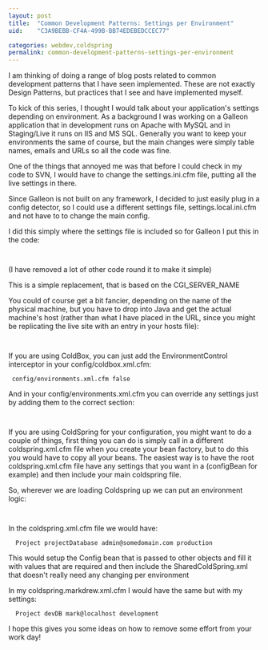 ```yaml
---
layout: post
title:  "Common Development Patterns: Settings per Environment"
uid:	"C3A9BEBB-CF4A-499B-BB74EDEBEDCCEC77"

categories: webdev,coldspring
permalink: common-development-patterns-settings-per-environment
---
```

<p>I am thinking of doing a range of blog posts related to common development patterns that I have seen implemented. These are not exactly Design Patterns, but practices that I see and have implemented myself.</p>

<p>To kick of this series, I thought I would talk about your application&#39;s settings depending on environment. As a background I was working on a Galleon application that in development runs on Apache with MySQL and in Staging/Live it runs on IIS and MS SQL. Generally you want to keep your environments the same of course, but the main changes were simply table names, emails and URLs so all the code was fine.</p>

<p>One of the things that annoyed me was that before I could check in my code to SVN, I would have to change the settings.ini.cfm file, putting all the live settings in there.</p>

<p>Since Galleon is not built on any framework, I decided to just easily plug in a config detector, so I could use a different settings file, settings.local.ini.cfm and not have to to change the main config.</p>

<p>I did this simply where the settings file is included so for Galleon I put this in the code:</p>

<p><code><cfset settingsfile="settings.ini.cfm" var=""> <cfif cgi.server_name="" eq=""> <cfset settingsfile="settings.local.ini.cfm"> </cfset></cfif> </cfset></code></p>

<p>(I have removed a lot of other code round it to make it simple)</p>

<p>This is a simple replacement, that is based on the CGI_SERVER_NAME</p>

<p>You could of course get a bit fancier, depending on the name of the physical machine, but you have to drop into Java and get the actual machine&#39;s host (rather than what I have placed in the URL, since you might be replicating the live site with an entry in your hosts file):</p>

<p><code><cfset thishost="createObject("> <cfset settingsfile="settings.ini.cfm" var=""> <cfif eq="" thishost=""> <cfset settingsfile="settings.local.ini.cfm"> </cfset></cfif> </cfset></cfset></code></p>

<p>If you are using ColdBox, you can just add the EnvironmentControl interceptor in your config/coldbox.xml.cfm:</p>

<p><code><interceptor class="coldbox.system.interceptors.environmentControl"> <property name="configFile">config/environments.xml.cfm</property> <property name="fireOnInit">false</property> </interceptor> </code></p>

<p>And in your config/environments.xml.cfm you can override any settings just by adding them to the correct section:</p>

<p><code><environment hosts="markdrew" name="development-mark" urls="unused"> <!-- where email bounces should go to --> <setting name="BounceEmail" value="mark@localhost"> <setting name="DevelopmentEmail" value="mark@localhost"> <setting name="BugEmails" value="mark@localhost"> </setting></setting></setting></environment> </code></p>

<p>If you are using ColdSpring for your configuration, you might want to do a couple of things, first thing you can do is simply call in a different coldspring.xml.cfm file when you create your bean factory, but to do this you would have to copy all your beans. The easiest way is to have the root coldspring.xml.cfm file have any settings that you want in a (configBean for example) and then include your main coldspring file.</p>

<p>So, wherever we are loading Coldspring up we can put an environment logic:</p>

<p><code><cfset application.cs="CreateObject(&quot;component&quot;,"> <cfif cgi.server_name="" eq=""> <cfset config=""> <cfelse> <cfset config=""> </cfset></cfelse></cfset></cfif> </cfset></code></p>

<p>In the coldspring.xml.cfm file we would have:</p>

<p><code><beans> <bean class="my.app.ConfigBean" id="Config"> <property name="project"><value>Project</value></property> <property name="dsn"><value>projectDatabase</value></property> <property name="adminEmail"><value>admin@somedomain.com</value></property> <property name="mode"><value>production</value></property> </bean> <import resource="/config/SharedColdSpring.xml"> </import></beans> </code></p>

<p>This would setup the Config bean that is passed to other objects and fill it with values that are required and then include the SharedColdSpring.xml that doesn&#39;t really need any changing per environment</p>

<p>In my coldspring.markdrew.xml.cfm I would have the same but with my settings:</p>

<p><code><beans default-autowire="byName"> <bean class="my.app.ConfigBean" id="Config"> <property name="project"><value>Project</value></property> <property name="dsn"><value>devDB</value></property> <property name="adminEmail"><value>mark@localhost</value></property> <property name="mode"><value>development</value></property> </bean> <import resource="/ws/config/SharedColdSpring.xml"> </import></beans> </code></p>

<p>I hope this gives you some ideas on how to remove some effort from your work day!</p>
